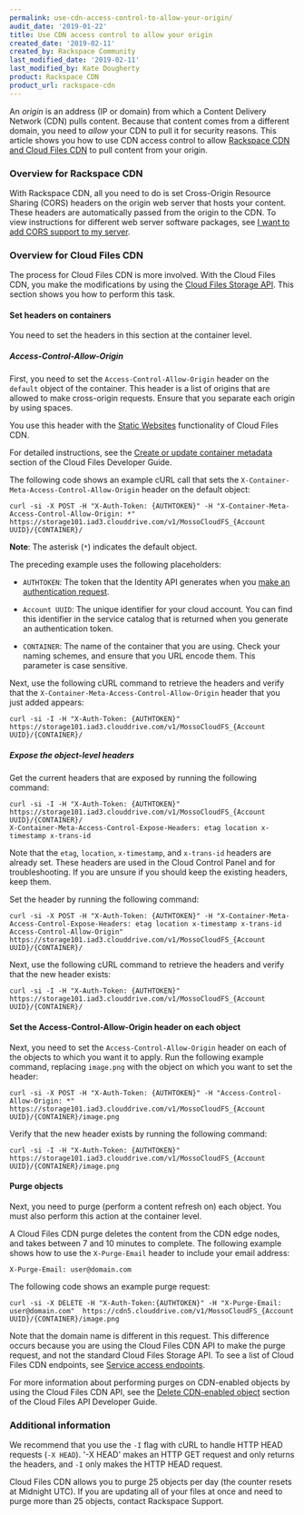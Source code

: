 ```yaml
---
permalink: use-cdn-access-control-to-allow-your-origin/
audit_date: '2019-01-22'
title: Use CDN access control to allow your origin
created_date: '2019-02-11'
created_by: Rackspace Community
last_modified_date: '2019-02-11'
last_modified_by: Kate Dougherty
product: Rackspace CDN
product_url: rackspace-cdn
---
```


An _origin_ is an address (IP or domain) from which a Content Delivery
Network (CDN) pulls content. Because that content comes from a different
domain, you need to _allow_ your CDN to pull it for
security reasons. This article shows you how to use CDN access control to
allow [Rackspace CDN and Cloud Files
CDN](/how-to/differences-between-rackspace-cdn-and-rackspace-cloud-files/)
to pull content from your origin.

### Overview for Rackspace CDN

With Rackspace CDN, all you need to do is set Cross-Origin Resource Sharing
(CORS) headers on the origin web server that hosts your content. These headers
are automatically passed from the origin to the CDN. To view instructions for
different web server software packages, see [I want to add CORS support to my
server](https://enable-cors.org/server.html).

### Overview for Cloud Files CDN

The process for Cloud Files CDN is more involved. With the Cloud Files
CDN, you make the modifications by using the [Cloud Files Storage
API](https://developer.rackspace.com/docs/cloud-files/v1/storage-api-reference/#storage-api-reference). 
This section shows you how to perform this task.

#### Set headers on containers

You need to set the headers in this section at the container level.

##### Access-Control-Allow-Origin

First, you need to set the `Access-Control-Allow-Origin` header on the
`default` object of the container. This header is a list of origins that are
allowed to make cross-origin requests. Ensure that you separate each origin by
using spaces.

You use this header with the [Static
Websites](https://developer.rackspace.com/docs/cloud-files/v1/developer-guide/#document-static-websites-using-cdn-enabled-containers/index) functionality of
Cloud Files CDN.

For detailed instructions, see the [Create or update container metadata](https://developer.rackspace.com/docs/cloud-files/v1/storage-api-reference/container-services-operations/#create-or-update-container-metadata) section of the Cloud Files Developer Guide.

The following code shows an example cURL call that sets the
`X-Container-Meta-Access-Control-Allow-Origin` header on the default object:

    curl -si -X POST -H "X-Auth-Token: {AUTHTOKEN}" -H "X-Container-Meta-Access-Control-Allow-Origin: *" https://storage101.iad3.clouddrive.com/v1/MossoCloudFS_{Account UUID}/{CONTAINER}/

**Note**: The asterisk (`*`) indicates the default object.

The preceding example uses the following placeholders:

- `AUTHTOKEN`: The token that the Identity API generates when you
  [make an authentication request](https://developer.rackspace.com/docs/cloud-identity/v2/developer-guide/#generate-an-authentication-token).

- `Account UUID`: The unique identifier for your cloud account. You can find
  this identifier in the service catalog that is returned when you generate
  an authentication token.

- `CONTAINER`: The name of the container that you are using. Check your naming
  schemes, and ensure that you URL encode them. This parameter is case
  sensitive.

Next, use the following cURL command to retrieve the headers and verify that
the `X-Container-Meta-Access-Control-Allow-Origin` header that you just added
appears:

    curl -si -I -H "X-Auth-Token: {AUTHTOKEN}" https://storage101.iad3.clouddrive.com/v1/MossoCloudFS_{Account UUID}/{CONTAINER}/

##### Expose the object-level headers

Get the current headers that are exposed by running the following command:

    curl -si -I -H "X-Auth-Token: {AUTHTOKEN}" https://storage101.iad3.clouddrive.com/v1/MossoCloudFS_{Account UUID}/{CONTAINER}/
    X-Container-Meta-Access-Control-Expose-Headers: etag location x-timestamp x-trans-id

Note that the `etag`, `location`, `x-timestamp`, and `x-trans-id` headers are
already set. These headers are used in the Cloud Control Panel and for
troubleshooting. If you are unsure if you should keep the existing headers,
keep them.

Set the header by running the following command:

    curl -si -X POST -H "X-Auth-Token: {AUTHTOKEN}" -H "X-Container-Meta-Access-Control-Expose-Headers: etag location x-timestamp x-trans-id Access-Control-Allow-Origin" https://storage101.iad3.clouddrive.com/v1/MossoCloudFS_{Account UUID}/{CONTAINER}/

Next, use the following cURL command to retrieve the headers and verify that
the new header exists:

    curl -si -I -H "X-Auth-Token: {AUTHTOKEN}" https://storage101.iad3.clouddrive.com/v1/MossoCloudFS_{Account UUID}/{CONTAINER}/

#### Set the Access-Control-Allow-Origin header on each object

Next, you need to set the `Access-Control-Allow-Origin` header on each of the
objects to which you want it to apply. Run the following example command,
replacing `image.png` with the object on which you want to set the header:

    curl -si -X POST -H "X-Auth-Token: {AUTHTOKEN}" -H "Access-Control-Allow-Origin: *" https://storage101.iad3.clouddrive.com/v1/MossoCloudFS_{Account UUID}/{CONTAINER}/image.png

Verify that the new header exists by running the following command:

    curl -si -I -H "X-Auth-Token: {AUTHTOKEN}" https://storage101.iad3.clouddrive.com/v1/MossoCloudFS_{Account UUID}/{CONTAINER}/image.png

#### Purge objects

Next, you need to purge (perform a content refresh on) each object. You must
also perform this action at the container level.

A Cloud Files CDN purge deletes the content from the CDN edge nodes, and takes
between 7 and 10 minutes to complete. The following example
shows how to use the `X-Purge-Email` header to include your email address:

    X-Purge-Email: user@domain.com

The following code shows an example purge request:

    curl -si -X DELETE -H "X-Auth-Token:{AUTHTOKEN}" -H "X-Purge-Email: user@domain.com"  https://cdn5.clouddrive.com/v1/MossoCloudFS_{Account UUID}/{CONTAINER}/image.png

Note that the domain name is different in this request. This difference occurs
because you are using the Cloud Files CDN API to make the purge request, and
not the standard Cloud Files Storage API. To see a list of Cloud Files CDN
endpoints, see [Service access endpoints](https://developer.rackspace.com/docs/cloud-files/v1/general-api-info/service-access/#service-access-endpoints).

For more information about performing purges on CDN-enabled objects by using
the Cloud Files CDN API, see the [Delete CDN-enabled
object](https://developer.rackspace.com/docs/cloud-files/v1/cdn-api-reference/cdn-object-services-operations/#delete-cdn-enabled-object) section of the
Cloud Files API Developer Guide.

### Additional information

We recommend that you use the `-I` flag with cURL to handle HTTP HEAD
requests (`-X HEAD`). '-X HEAD' makes an HTTP GET request and only returns
the headers, and `-I` only makes the HTTP HEAD request.

Cloud Files CDN allows you to purge 25 objects per day (the counter resets at
Midnight UTC). If you are updating all of your files at once and need to
purge more than 25 objects, contact Rackspace Support.
